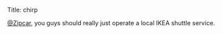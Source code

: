Title: chirp

<a href="http://twitter.com/Zipcar">@Zipcar</a>, you guys should really just operate a local IKEA shuttle service.

